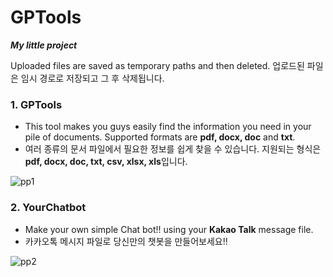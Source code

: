 # GPTools 

  ***My little project***

  Uploaded files are saved as temporary paths and then deleted.
  업로드된 파일은 임시 경로로 저장되고 그 후 삭제됩니다.

### 1. GPTools
   - This tool makes you guys easily find the information you need in your pile of documents. Supported formats are **pdf, docx, doc** and **txt**.
   - 여러 종류의 문서 파일에서 필요한 정보를 쉽게 찾을 수 있습니다. 지원되는 형식은 **pdf, docx, doc, txt, csv, xlsx, xls**입니다.

  ![pp1](https://github.com/minsminsKR/GPTools/assets/111733617/29fce4cf-b41b-41cb-8156-9e89b5dc8313)



### 2. YourChatbot
   - Make your own simple Chat bot!! using your **Kakao Talk** message file.
   - 카카오톡 메시지 파일로 당신만의 챗봇을 만들어보세요!!

![pp2](https://github.com/minsminsKR/GPTools/assets/111733617/1388b4e9-decd-4bb5-bd58-641dfc5f388e)